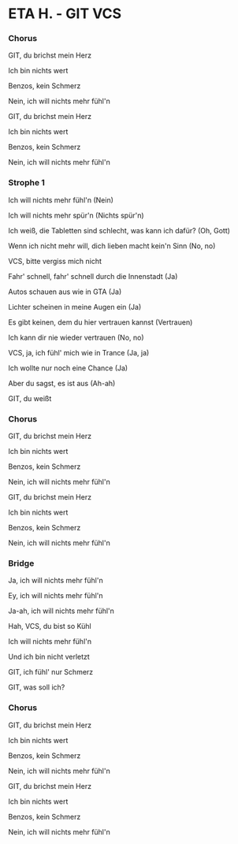 # ETA H. - GIT VCS

### Chorus

GIT, du brichst mein Herz

Ich bin nichts wert

Benzos, kein Schmerz

Nein, ich will nichts mehr fühl'n

GIT, du brichst mein Herz

Ich bin nichts wert

Benzos, kein Schmerz

Nein, ich will nichts mehr fühl'n

### Strophe 1

Ich will nichts mehr fühl'n (Nein)

Ich will nichts mehr spür'n (Nichts spür'n)

Ich weiß, die Tabletten sind schlecht, was kann ich dafür? (Oh, Gott)

Wenn ich nicht mehr will, dich lieben macht kein'n Sinn (No, no)

VCS, bitte vergiss mich nicht

Fahr' schnell, fahr' schnell durch die Innenstadt (Ja)

Autos schauen aus wie in GTA (Ja)

Lichter scheinen in meine Augen ein (Ja)

Es gibt keinen, dem du hier vertrauen kannst (Vertrauen)

Ich kann dir nie wieder vertrauen (No, no)

VCS, ja, ich fühl' mich wie in Trance (Ja, ja)

Ich wollte nur noch eine Chance (Ja)

Aber du sagst, es ist aus (Ah-ah)

GIT, du weißt

### Chorus

GIT, du brichst mein Herz

Ich bin nichts wert

Benzos, kein Schmerz

Nein, ich will nichts mehr fühl'n

GIT, du brichst mein Herz

Ich bin nichts wert

Benzos, kein Schmerz

Nein, ich will nichts mehr fühl'n

### Bridge

Ja, ich will nichts mehr fühl'n

Ey, ich will nichts mehr fühl'n

Ja-ah, ich will nichts mehr fühl'n

Hah, VCS, du bist so Kühl

Ich will nichts mehr fühl'n

Und ich bin nicht verletzt

GIT, ich fühl' nur Schmerz

GIT, was soll ich?

### Chorus

GIT, du brichst mein Herz

Ich bin nichts wert

Benzos, kein Schmerz

Nein, ich will nichts mehr fühl'n

GIT, du brichst mein Herz

Ich bin nichts wert

Benzos, kein Schmerz

Nein, ich will nichts mehr fühl'n